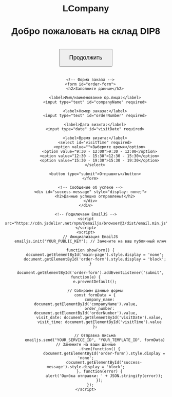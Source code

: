 # LCompany
<!DOCTYPE html>
<html lang="ru">
<head>
    <meta charset="UTF-8">
    <meta name="viewport" content="width=device-width, initial-scale=1.0">
    <title>Склад DIP8</title>
    <style>
        body {
            font-family: Arial, sans-serif;
            text-align: center;
            padding: 50px;
        }
        .container {
            max-width: 600px;
            margin: 0 auto;
        }
        button {
            padding: 15px 30px;
            font-size: 18px;
            margin: 20px;
            cursor: pointer;
        }
        form {
            display: none;
            text-align: left;
            max-width: 400px;
            margin: 0 auto;
        }
        input, select {
            width: 100%;
            padding: 10px;
            margin: 10px 0;
        }
    </style>
</head>
<body>
    <div class="container">
        <!-- Главная страница -->
        <div id="main-page">
            <h1>Добро пожаловать на склад DIP8</h1>
            <button onclick="showForm()">Продолжить</button>
        </div>

        <!-- Форма заказа -->
        <form id="order-form">
            <h2>Заполните данные</h2>
            
            <label>Имя/наименование юр.лица:</label>
            <input type="text" id="companyName" required>
            
            <label>Номер заказа:</label>
            <input type="text" id="orderNumber" required>
            
            <label>Дата визита:</label>
            <input type="date" id="visitDate" required>
            
            <label>Время визита:</label>
            <select id="visitTime" required>
                <option value="">Выберите время</option>
                <option value="9:30 - 12:00">9:30 - 12:00</option>
                <option value="12:30 - 15:30">12:30 - 15:30</option>
                <option value="15:30 - 19:30">15:30 - 19:30</option>
            </select>
            
            <button type="submit">Отправить</button>
        </form>

        <!-- Сообщение об успехе -->
        <div id="success-message" style="display: none;">
            <h2>Данные успешно отправлены!</h2>
        </div>
    </div>

    <!-- Подключаем EmailJS -->
    <script src="https://cdn.jsdelivr.net/npm/@emailjs/browser@3/dist/email.min.js"></script>
    <script>
        // Инициализация EmailJS
        emailjs.init("YOUR_PUBLIC_KEY"); // Замените на ваш публичный ключ

        function showForm() {
            document.getElementById('main-page').style.display = 'none';
            document.getElementById('order-form').style.display = 'block';
        }

        document.getElementById('order-form').addEventListener('submit', function(e) {
            e.preventDefault();
            
            // Собираем данные формы
            const formData = {
                company_name: document.getElementById('companyName').value,
                order_number: document.getElementById('orderNumber').value,
                visit_date: document.getElementById('visitDate').value,
                visit_time: document.getElementById('visitTime').value
            };

            // Отправка письма
            emailjs.send("YOUR_SERVICE_ID", "YOUR_TEMPLATE_ID", formData) // Замените на ваши данные
                .then(function() {
                    document.getElementById('order-form').style.display = 'none';
                    document.getElementById('success-message').style.display = 'block';
                }, function(error) {
                    alert('Ошибка отправки: ' + JSON.stringify(error));
                });
        });
    </script>
</body>
</html>
